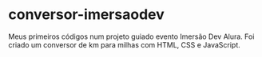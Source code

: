 # conversor-imersaodev
Meus primeiros códigos num projeto guiado evento Imersão Dev Alura. Foi criado um conversor de km para milhas com HTML, CSS e JavaScript.
